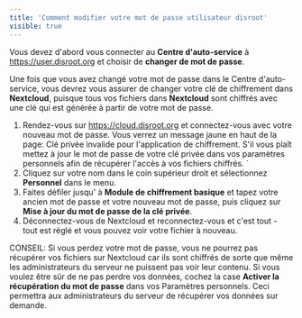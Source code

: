 ```yaml
---
title: 'Comment modifier votre mot de passe utilisateur disroot'
visible: true
---
```


Vous devez d'abord vous connecter au **Centre d'auto-service** à https://user.disroot.org et choisir de **changer de mot de passe**.

Une fois que vous avez changé votre mot de passe dans le Centre d'auto-service, vous devrez vous assurer de changer votre clé de chiffrement dans **Nextcloud**, puisque tous vos fichiers dans **Nextcloud** sont chiffrés avec une clé qui est générée à partir de votre mot de passe. 
1. Rendez-vous sur https://cloud.disroot.org et connectez-vous avec votre nouveau mot de passe.
Vous verrez un message jaune en haut de la page:
Clé privée invalide pour l'application de chiffrement. S'il vous plaît mettez à jour le mot de passe de votre clé privée dans vos paramètres personnels afin de récupérer l'accès à vos fichiers chiffrés. `
2. Cliquez sur votre nom dans le coin supérieur droit et sélectionnez **Personnel** dans le menu.
3. Faites défiler jusqu' à **Module de chiffrement basique** et tapez votre ancien mot de passe et votre nouveau mot de passe, puis cliquez sur **Mise à jour du mot de passe de la clé privée**.
4. Déconnectez-vous de Nextcloud et reconnectez-vous et c'est tout - tout est réglé et vous pouvez voir votre fichier à nouveau.

CONSEIL: Si vous perdez votre mot de passe, vous ne pourrez pas récupérer vos fichiers sur Nextcloud car ils sont chiffrés de sorte que même les administrateurs du serveur ne puissent pas voir leur contenu. Si vous voulez être sûr de ne pas perdre vos données, cochez la case **Activer la récupération du mot de passe** dans vos Paramètres personnels. Ceci permettra aux administrateurs du serveur de récupérer vos données sur demande.